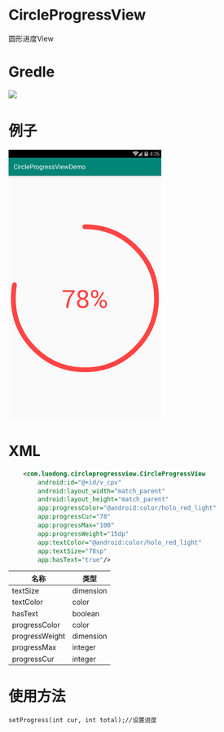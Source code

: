 # CircleProgressView
圆形进度View

# Gredle
[![](https://jitpack.io/v/luod852456/CircleProgressView.svg)](https://jitpack.io/#luod852456/CircleProgressView)

# 例子
![](https://github.com/luod852456/CircleProgressView/blob/master/circleprogressview_01.png)

# XML
```xml
    <com.luodong.circleprogressview.CircleProgressView
        android:id="@+id/v_cpv"
        android:layout_width="match_parent"
        android:layout_height="match_parent"
        app:progressColor="@android:color/holo_red_light"
        app:progressCur="78"
        app:progressMax="100"
        app:progressWeight="15dp"
        app:textColor="@android:color/holo_red_light"
        app:textSize="78sp"
        app:hasText="true"/>
```

|名称|类型|
|----|-----|
|textSize|dimension|
|textColor|color|
|hasText|boolean|
|progressColor|color|
|progressWeight|dimension|
|progressMax|integer|
|progressCur|integer|

# 使用方法
    setProgress(int cur, int total);//设置进度
